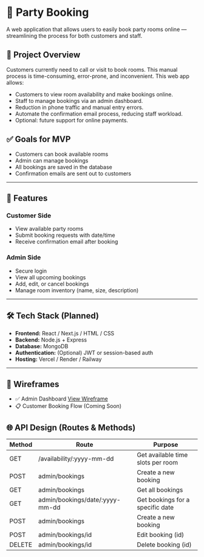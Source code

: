 # 🎉 Party Booking

A web application that allows users to easily book party rooms online — streamlining the process for both customers and staff.

## 🚀 Project Overview

Customers currently need to call or visit to book rooms. This manual process is time-consuming, error-prone, and inconvenient. This web app allows:

- Customers to view room availability and make bookings online.
- Staff to manage bookings via an admin dashboard.
- Reduction in phone traffic and manual entry errors.
- Automate the confirmation email process, reducing staff workload.
- Optional: future support for online payments.

## ✅ Goals for MVP

- Customers can book available rooms
- Admin can manage bookings
- All bookings are saved in the database
- Confirmation emails are sent out to customers

---

## 📌 Features

### Customer Side
- View available party rooms
- Submit booking requests with date/time
- Receive confirmation email after booking

### Admin Side
- Secure login
- View all upcoming bookings
- Add, edit, or cancel bookings
- Manage room inventory (name, size, description)

---

## 🛠️ Tech Stack (Planned)

- **Frontend:** React / Next.js / HTML / CSS
- **Backend:** Node.js + Express
- **Database:** MongoDB
- **Authentication:** (Optional) JWT or session-based auth
- **Hosting:** Vercel / Render / Railway

---

## 📐 Wireframes

- ✅ Admin Dashboard [View Wireframe](https://balsamiq.cloud/sm412ao/pe2fwn8/r2278)
- 📋 Customer Booking Flow (Coming Soon)

##  🌐 API Design (Routes & Methods)

| Method         | Route                         | Purpose                |
|----------------|-------------------------------|------------------------|
| GET            | /availability/:yyyy-mm-dd          | Get available time slots per room       |
| POST           | admin/bookings                     | Create a new booking   |
| GET            | admin/bookings                     | Get all bookings       |
| GET            | admin/bookings/date/:yyyy-mm-dd    | Get bookings for a specific date     |
| POST           | admin/bookings                     | Create a new booking   |
| POST           | admin/bookings/id                  | Edit booking (id)      |
| DELETE         | admin/bookings/id                  | Delete booking (id)    |
